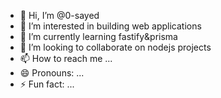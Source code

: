 - 👋 Hi, I’m @0-sayed
- 👀 I’m interested in building web applications
- 🌱 I’m currently learning fastify&prisma
- 💞️ I’m looking to collaborate on nodejs projects
- 📫 How to reach me ...
- 😄 Pronouns: ...
- ⚡ Fun fact: ...

<!---
0-sayed/0-sayed is a ✨ special ✨ repository because its `README.md` (this file) appears on your GitHub profile.
You can click the Preview link to take a look at your changes.
--->
